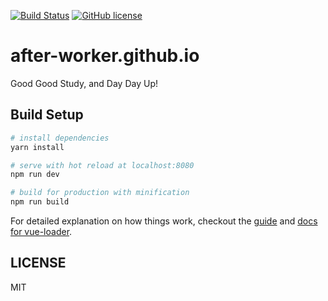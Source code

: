 [![Build Status](https://travis-ci.org/after-work/after-work.github.io.svg?branch=src)](https://travis-ci.org/after-work/after-work.github.io)
[![GitHub license](https://img.shields.io/badge/license-MIT-blue.svg)](https://github.com/after-work/after-work.github.io/blob/src/LICENSE)

# after-worker.github.io
Good Good Study, and Day Day Up!

## Build Setup

``` bash
# install dependencies
yarn install

# serve with hot reload at localhost:8080
npm run dev

# build for production with minification
npm run build
```

For detailed explanation on how things work, checkout the [guide](http://vuejs-templates.github.io/webpack/) and [docs for vue-loader](http://vuejs.github.io/vue-loader).

## LICENSE

MIT